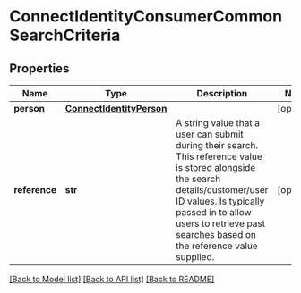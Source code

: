 # ConnectIdentityConsumerCommonSearchCriteria

## Properties
Name | Type | Description | Notes
------------ | ------------- | ------------- | -------------
**person** | [**ConnectIdentityPerson**](ConnectIdentityPerson.md) |  | [optional] 
**reference** | **str** | A string value that a user can submit during their search. This reference value is stored alongside the search details/customer/user ID values. Is typically passed in to allow users to retrieve past searches based on the reference value supplied. | [optional] 

[[Back to Model list]](../README.md#documentation-for-models) [[Back to API list]](../README.md#documentation-for-api-endpoints) [[Back to README]](../README.md)

